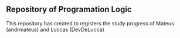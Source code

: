 ## Repository of Programation Logic



This repository has created to registers the study progress of Mateus (andrmateus) and Luccas (DevDeLucca)
